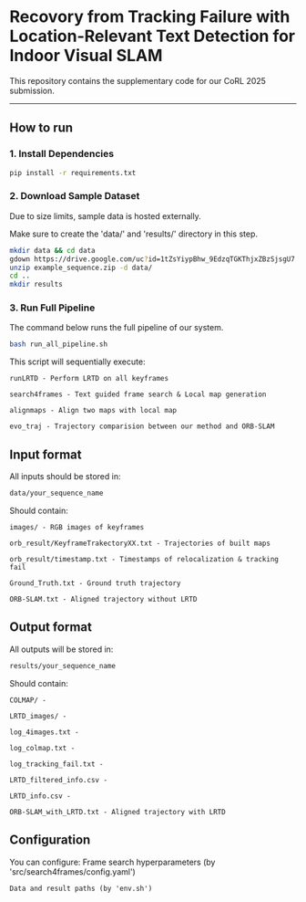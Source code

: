 # Recovory from Tracking Failure with Location-Relevant Text Detection for Indoor Visual SLAM

This repository contains the supplementary code for our CoRL 2025 submission.

---

## How to run

### 1. Install Dependencies
```bash
pip install -r requirements.txt
```
### 2. Download Sample Dataset
Due to size limits, sample data is hosted externally.

Make sure to create the 'data/' and 'results/' directory in this step.

```bash
mkdir data && cd data
gdown https://drive.google.com/uc?id=1tZsYiypBhw_9EdzqTGKThjxZBzSjsgU7
unzip example_sequence.zip -d data/
cd ..
mkdir results
```

### 3. Run Full Pipeline
The command below runs the full pipeline of our system.
```bash
bash run_all_pipeline.sh
```
This script will sequentially execute:

    runLRTD - Perform LRTD on all keyframes

    search4frames - Text guided frame search & Local map generation

    alignmaps - Align two maps with local map

    evo_traj - Trajectory comparision between our method and ORB-SLAM

## Input format
All inputs should be stored in:
```bash
data/your_sequence_name
```
Should contain:

    images/ - RGB images of keyframes

    orb_result/KeyframeTrakectoryXX.txt - Trajectories of built maps

    orb_result/timestamp.txt - Timestamps of relocalization & tracking fail

    Ground_Truth.txt - Ground truth trajectory 

    ORB-SLAM.txt - Aligned trajectory without LRTD
 
## Output format
All outputs will be stored in:
```bash
results/your_sequence_name
```
Should contain:

    COLMAP/ -

    LRTD_images/ -

    log_4images.txt -

    log_colmap.txt -

    log_tracking_fail.txt -

    LRTD_filtered_info.csv -

    LRTD_info.csv -

    ORB-SLAM_with_LRTD.txt - Aligned trajectory with LRTD

## Configuration
You can configure:
    Frame search hyperparameters (by 'src/search4frames/config.yaml')

    Data and result paths (by 'env.sh')
